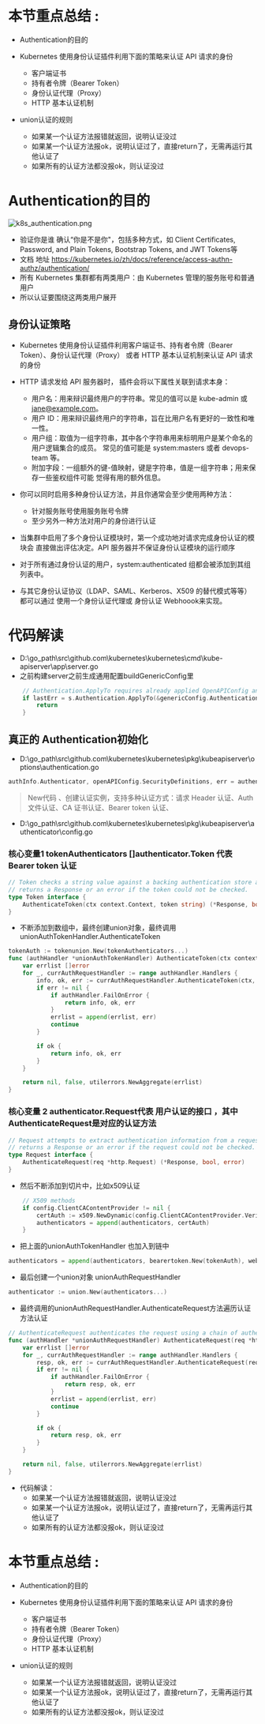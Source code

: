 # 本节重点总结 :

- Authentication的目的
- Kubernetes 使用身份认证插件利用下面的策略来认证 API 请求的身份

  - 客户端证书
  - 持有者令牌（Bearer Token）
  - 身份认证代理（Proxy）
  - HTTP 基本认证机制
- union认证的规则

  - 如果某一个认证方法报错就返回，说明认证没过
  - 如果某一个认证方法报ok，说明认证过了，直接return了，无需再运行其他认证了
  - 如果所有的认证方法都没报ok，则认证没过

# Authentication的目的

![k8s_authentication.png](https://fynotefile.oss-cn-zhangjiakou.aliyuncs.com/fynote/908/1634433141000/8f7c93de9ade4f62a143a262d58fbc0a.png)

- 验证你是谁 确认“你是不是你"，包括多种方式，如 Client Certificates, Password, and Plain Tokens, Bootstrap Tokens, and JWT Tokens等
- 文档 地址 https://kubernetes.io/zh/docs/reference/access-authn-authz/authentication/
- 所有 Kubernetes 集群都有两类用户：由 Kubernetes 管理的服务账号和普通用户
- 所以认证要围绕这两类用户展开

## 身份认证策略

- Kubernetes 使用身份认证插件利用客户端证书、持有者令牌（Bearer Token）、身份认证代理（Proxy） 或者 HTTP 基本认证机制来认证 API 请求的身份
- HTTP 请求发给 API 服务器时， 插件会将以下属性关联到请求本身：

  - 用户名：用来辩识最终用户的字符串。常见的值可以是 kube-admin 或 jane@example.com。
  - 用户 ID：用来辩识最终用户的字符串，旨在比用户名有更好的一致性和唯一性。
  - 用户组：取值为一组字符串，其中各个字符串用来标明用户是某个命名的用户逻辑集合的成员。 常见的值可能是 system:masters 或者 devops-team 等。
  - 附加字段：一组额外的键-值映射，键是字符串，值是一组字符串；用来保存一些鉴权组件可能 觉得有用的额外信息。
- 你可以同时启用多种身份认证方法，并且你通常会至少使用两种方法：

  - 针对服务账号使用服务账号令牌
  - 至少另外一种方法对用户的身份进行认证
- 当集群中启用了多个身份认证模块时，第一个成功地对请求完成身份认证的模块会 直接做出评估决定。API 服务器并不保证身份认证模块的运行顺序
- 对于所有通过身份认证的用户，system:authenticated 组都会被添加到其组列表中。
- 与其它身份认证协议（LDAP、SAML、Kerberos、X509 的替代模式等等）都可以通过 使用一个身份认证代理或 身份认证 Webhoook来实现。

# 代码解读

- D:\go_path\src\github.com\kubernetes\kubernetes\cmd\kube-apiserver\app\server.go
- 之前构建server之前生成通用配置buildGenericConfig里

```go
	// Authentication.ApplyTo requires already applied OpenAPIConfig and EgressSelector if present
	if lastErr = s.Authentication.ApplyTo(&genericConfig.Authentication, genericConfig.SecureServing, genericConfig.EgressSelector, genericConfig.OpenAPIConfig, clientgoExternalClient, versionedInformers); lastErr != nil {
		return
	}
```

## 真正的 Authentication初始化

- D:\go_path\src\github.com\kubernetes\kubernetes\pkg\kubeapiserver\options\authentication.go

```go
authInfo.Authenticator, openAPIConfig.SecurityDefinitions, err = authenticatorConfig.New()
```

> New代码 、创建认证实例，支持多种认证方式：请求 Header 认证、Auth 文件认证、CA 证书认证、Bearer token 认证、

- D:\go_path\src\github.com\kubernetes\kubernetes\pkg\kubeapiserver\authenticator\config.go

### 核心变量1  tokenAuthenticators []authenticator.Token 代表Bearer token 认证

```go
// Token checks a string value against a backing authentication store and
// returns a Response or an error if the token could not be checked.
type Token interface {
	AuthenticateToken(ctx context.Context, token string) (*Response, bool, error)
}

```

- 不断添加到数组中，最终创建union对象，最终调用unionAuthTokenHandler.AuthenticateToken

```go
tokenAuth := tokenunion.New(tokenAuthenticators...)
func (authHandler *unionAuthTokenHandler) AuthenticateToken(ctx context.Context, token string) (*authenticator.Response, bool, error) {
	var errlist []error
	for _, currAuthRequestHandler := range authHandler.Handlers {
		info, ok, err := currAuthRequestHandler.AuthenticateToken(ctx, token)
		if err != nil {
			if authHandler.FailOnError {
				return info, ok, err
			}
			errlist = append(errlist, err)
			continue
		}

		if ok {
			return info, ok, err
		}
	}

	return nil, false, utilerrors.NewAggregate(errlist)
}

```

### 核心变量 2  authenticator.Request代表 用户认证的接口 ，其中AuthenticateRequest是对应的认证方法

```go
// Request attempts to extract authentication information from a request and
// returns a Response or an error if the request could not be checked.
type Request interface {
	AuthenticateRequest(req *http.Request) (*Response, bool, error)
}

```

- 然后不断添加到切片中，比如x509认证

```go
	// X509 methods
	if config.ClientCAContentProvider != nil {
		certAuth := x509.NewDynamic(config.ClientCAContentProvider.VerifyOptions, x509.CommonNameUserConversion)
		authenticators = append(authenticators, certAuth)
	}
```

- 把上面的unionAuthTokenHandler 也加入到链中

```go
authenticators = append(authenticators, bearertoken.New(tokenAuth), websocket.NewProtocolAuthenticator(tokenAuth))
```

- 最后创建一个union对象 unionAuthRequestHandler

```go
authenticator := union.New(authenticators...)
```

- 最终调用的unionAuthRequestHandler.AuthenticateRequest方法遍历认证方法认证

```go
// AuthenticateRequest authenticates the request using a chain of authenticator.Request objects.
func (authHandler *unionAuthRequestHandler) AuthenticateRequest(req *http.Request) (*authenticator.Response, bool, error) {
	var errlist []error
	for _, currAuthRequestHandler := range authHandler.Handlers {
		resp, ok, err := currAuthRequestHandler.AuthenticateRequest(req)
		if err != nil {
			if authHandler.FailOnError {
				return resp, ok, err
			}
			errlist = append(errlist, err)
			continue
		}

		if ok {
			return resp, ok, err
		}
	}

	return nil, false, utilerrors.NewAggregate(errlist)
}

```

- 代码解读：
  - 如果某一个认证方法报错就返回，说明认证没过
  - 如果某一个认证方法报ok，说明认证过了，直接return了，无需再运行其他认证了
  - 如果所有的认证方法都没报ok，则认证没过

# 本节重点总结 :

- Authentication的目的
- Kubernetes 使用身份认证插件利用下面的策略来认证 API 请求的身份

  - 客户端证书
  - 持有者令牌（Bearer Token）
  - 身份认证代理（Proxy）
  - HTTP 基本认证机制
- union认证的规则

  - 如果某一个认证方法报错就返回，说明认证没过
  - 如果某一个认证方法报ok，说明认证过了，直接return了，无需再运行其他认证了
  - 如果所有的认证方法都没报ok，则认证没过